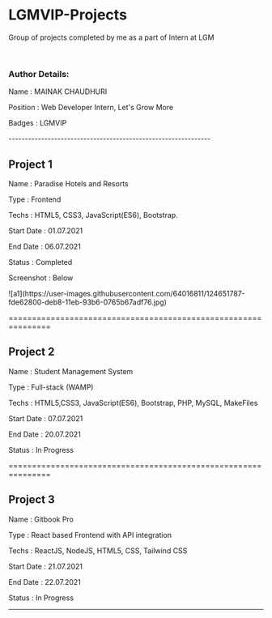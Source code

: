 # LGMVIP-Projects
Group of projects completed by me as a part of Intern at LGM

<br>

### Author Details:
<p>Name     : MAINAK CHAUDHURI</p>
<p>Position : Web Developer Intern, Let's Grow More</p>
<p>Badges   : LGMVIP</p>
--------------------------------------------------------------


## Project 1
<p>Name       : Paradise Hotels and Resorts</p>
<p>Type       : Frontend </p>
<p>Techs      : HTML5, CSS3, JavaScript(ES6), Bootstrap.</p>
<p>Start Date : 01.07.2021</p>
<p>End Date   : 06.07.2021</p>
<p>Status     : Completed</p>
<p>Screenshot : Below </p>
![a1](https://user-images.githubusercontent.com/64016811/124651787-fde62800-deb8-11eb-93b6-0765b67adf76.jpg)


===============================================================

## Project 2
<p>Name       : Student Management System</p>
<p>Type       : Full-stack (WAMP)</p>
<p>Techs      : HTML5,CSS3, JavaScript(ES6), Bootstrap, PHP, MySQL, MakeFiles</p>
<p>Start Date : 07.07.2021</p>
<p>End Date   : 20.07.2021</p>
<p>Status     : In Progress</p>


===============================================================

## Project 3
<p>Name       : Gitbook Pro</p>
<p>Type       : React based Frontend with API integration</p>
<p>Techs      : ReactJS, NodeJS, HTML5, CSS, Tailwind CSS</p>
<p>Start Date : 21.07.2021</p>
<p>End Date   : 22.07.2021</p>
<p>Status     : In Progress</p>

---------------------------------------------------------------



